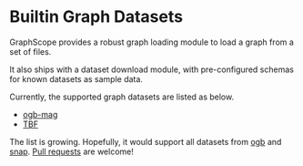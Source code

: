 # Builtin Graph Datasets

GraphScope provides a robust graph loading module to load a graph from a set of files. 

It also ships with a dataset download module, with pre-configured schemas for known datasets as sample data.

Currently, the supported graph datasets are listed as below. 

- [ogb-mag](https://ogb.stanford.edu/docs/nodeprop/#ogbn-mag)
- [TBF](#)


The list is growing. Hopefully, it would support all datasets from [ogb](https://ogb.stanford.edu) and [snap](https://snap.stanford.edu/data/index.html). [Pull requests](#) are welcome!